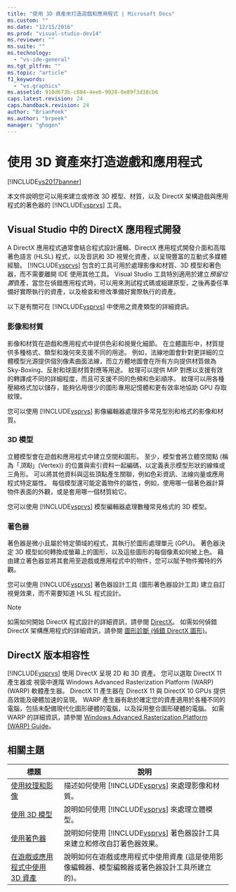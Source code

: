 ```yaml
---
title: "使用 3D 資產來打造遊戲和應用程式 | Microsoft Docs"
ms.custom: ""
ms.date: "12/15/2016"
ms.prod: "visual-studio-dev14"
ms.reviewer: ""
ms.suite: ""
ms.technology: 
  - "vs-ide-general"
ms.tgt_pltfrm: ""
ms.topic: "article"
f1_keywords: 
  - "vs.graphics"
ms.assetid: 910d673b-c884-4eeb-9928-0e89f3d38cb6
caps.latest.revision: 24
caps.handback.revision: 24
author: "BrianPeek"
ms.author: "brpeek"
manager: "ghogen"
---
```

# 使用 3D 資產來打造遊戲和應用程式
[!INCLUDE[vs2017banner](../code-quality/includes/vs2017banner.md)]

本文件說明您可以用來建立或修改 3D 模型、材質，以及 DirectX 架構遊戲與應用程式的著色器的 [!INCLUDE[vsprvs](../code-quality/includes/vsprvs_md.md)] 工具。  
  
## Visual Studio 中的 DirectX 應用程式開發  
 A DirectX 應用程式通常會結合程式設計邏輯、DirectX 應用程式開發介面和高階著色語言 \(HLSL\) 程式，以及音訊和 3D 視覺化資產，以呈現豐富的互動式多媒體經驗。  [!INCLUDE[vsprvs](../code-quality/includes/vsprvs_md.md)] 包含的工具可用於處理影像和材質、3D 模型和著色器，而不需要離開 IDE 使用其他工具。  Visual Studio 工具特別適用於建立*預留位置*資產，當您在偵錯應用程式時，可以用來測試程式碼或組建原型，之後再委任準備好實際執行的資產，以及檢查和修改準備好實際執行的資產。  
  
 以下是有關可在 [!INCLUDE[vsprvs](../code-quality/includes/vsprvs_md.md)] 中使用之資產類型的詳細資訊。  
  
### 影像和材質  
 影像和材質在遊戲和應用程式中提供色彩和視覺化細節。  在立體圖形中，材質提供多種格式、類型和幾何來支援不同的用途。  例如，法線地圖會針對更詳細的立體模型光源提供個別像素曲面法線，而立方體地圖會在所有方向提供材質做為 Sky\-Boxing、反射和球面材質對應等用途。  紋理可以提供 MIP 對應以支援有效的轉譯成不同的詳細程度，而且可支援不同的色頻和色彩順序。  紋理可以用各種壓縮格式加以儲存，能夠佔用很少的圖形專用記憶體和更有效率地協助 GPU 存取紋理。  
  
 您可以使用 [!INCLUDE[vsprvs](../code-quality/includes/vsprvs_md.md)] 影像編輯器處理許多常見型別和格式的影像和材質。  
  
### 3D 模型  
 立體模型會在遊戲和應用程式中建立空間和圖形。  至少，模型會將立體空間點 \(稱為「*頂點*」\(Vertex\)\) 的位置與索引資料一起編碼，以定義表示模型形狀的線條或三角形。  可以將其他資料與這些頂點產生關聯，例如色彩資訊、法線向量或應用程式特定屬性。  每個模型還可能定義物件的屬性，例如，使用哪一個著色器計算物件表面的外觀，或是套用哪一個材質給它。  
  
 您可以使用 [!INCLUDE[vsprvs](../code-quality/includes/vsprvs_md.md)] 模型編輯器處理數種常見格式的 3D 模型。  
  
### 著色器  
 著色器是微小且屬於特定領域的程式，其執行於圖形處理單元 \(GPU\)。  著色器決定 3D 模型如何轉換成螢幕上的圖形，以及這些圖形的每個像素如何被上色。  藉由建立著色器並將其套用至遊戲或應用程式中的物件，您可以賦予物件獨特的外觀。  
  
 您可以使用 [!INCLUDE[vsprvs](../code-quality/includes/vsprvs_md.md)] 著色器設計工具 \(圖形著色器設計工具\) 建立自訂視覺效果，而不需要知道 HLSL 程式設計。  
  
> [!NOTE]
>  如需如何開始 DirectX 程式設計的詳細資訊，請參閱 [DirectX](http://go.microsoft.com/fwlink/p/?LinkId=224633)。  如需如何偵錯 DirectX 架構應用程式的詳細資訊，請參閱 [圖形診斷 \(偵錯 DirectX 圖形\)](../debugger/visual-studio-graphics-diagnostics.md)。  
  
## DirectX 版本相容性  
 [!INCLUDE[vsprvs](../code-quality/includes/vsprvs_md.md)] 使用 DirectX 呈現 2D 和 3D 資產。  您可以選取 DirectX 11 產生器或 視窗中進階 Windows Advanced Rasterization Platform \(WARP\) \(WARP\) 軟體產生器。  DirectX 11 產生器在 DirectX 11 與 DirectX 10 GPUs 提供高效能及硬體加速的呈現。  WARP 產生器有助於確定您的資產適用於各種不同的電腦，包括未配備現代化圖形硬體的電腦，以及採用整合圖形硬體的電腦。  如需 WARP 的詳細資訊，請參閱 [Windows Advanced Rasterization Platform \(WARP\) Guide](http://go.microsoft.com/fwlink/p/?LinkId=224634)。  
  
## 相關主題  
  
|標題|說明|  
|--------|--------|  
|[使用紋理和影像](../designers/working-with-textures-and-images.md)|描述如何使用 [!INCLUDE[vsprvs](../code-quality/includes/vsprvs_md.md)] 來處理影像和材質。|  
|[使用 3D 模型](../designers/working-with-3-d-models.md)|說明如何使用 [!INCLUDE[vsprvs](../code-quality/includes/vsprvs_md.md)] 來處理立體模型。|  
|[使用著色器](../designers/working-with-shaders.md)|說明如何使用 [!INCLUDE[vsprvs](../code-quality/includes/vsprvs_md.md)] 著色器設計工具來建立和修改自訂著色器效果。|  
|[在遊戲或應用程式中使用 3D 資產](../designers/using-3-d-assets-in-your-game-or-app.md)|說明如何在遊戲或應用程式中使用資產 \(這是使用影像編輯器、模型編輯器或著色器設計工具所建立的\)。|
